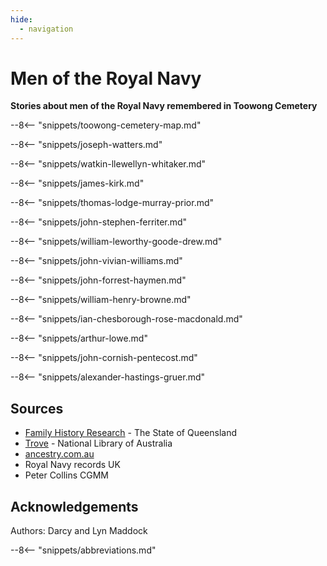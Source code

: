 ```yaml
---
hide:
  - navigation
---
```


# Men of the Royal Navy

**Stories about men of the Royal Navy remembered in Toowong Cemetery**

--8<-- "snippets/toowong-cemetery-map.md"

--8<-- "snippets/joseph-watters.md"

--8<-- "snippets/watkin-llewellyn-whitaker.md"

--8<-- "snippets/james-kirk.md"

--8<-- "snippets/thomas-lodge-murray-prior.md"

--8<-- "snippets/john-stephen-ferriter.md"

--8<-- "snippets/william-leworthy-goode-drew.md"

--8<-- "snippets/john-vivian-williams.md"

--8<-- "snippets/john-forrest-haymen.md"

--8<-- "snippets/william-henry-browne.md"

--8<-- "snippets/ian-chesborough-rose-macdonald.md"

--8<-- "snippets/arthur-lowe.md"

--8<-- "snippets/john-cornish-pentecost.md"

--8<-- "snippets/alexander-hastings-gruer.md"


## Sources

- [Family History Research](https://www.familyhistory.bdm.qld.gov.au) - The State of Queensland
- [Trove](https://trove.nla.gov.au) - National Library of Australia
- [ancestry.com.au](https://www.ancestry.com.au/)
- Royal Navy records UK
- Peter Collins CGMM

## Acknowledgements

Authors: Darcy and Lyn Maddock

<!--

<div class="noprint" markdown="1">
## Brochure

**[Download this walk](../assets/guides/men-of-the-royal-navy.pdf)** - designed to be printed and folded in half to make an A5 brochure.

</div>
-->

--8<-- "snippets/abbreviations.md"
